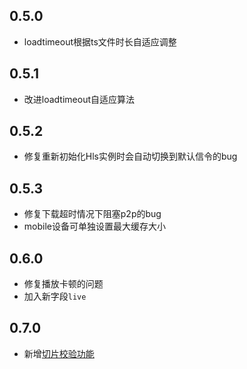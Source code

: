 
## 0.5.0
- loadtimeout根据ts文件时长自适应调整

## 0.5.1
- 改进loadtimeout自适应算法

## 0.5.2
- 修复重新初始化Hls实例时会自动切换到默认信令的bug 

## 0.5.3
- 修复下载超时情况下阻塞p2p的bug
- mobile设备可单独设置最大缓存大小

## 0.6.0
- 修复播放卡顿的问题
- 加入新字段`live`

## 0.7.0
- 新增[切片校验功能](https://docs.cdnbye.com/#/API?id=how-to-check-segment-validity)